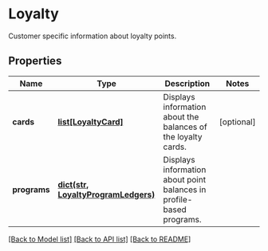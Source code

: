 # Loyalty

Customer specific information about loyalty points.
## Properties
Name | Type | Description | Notes
------------ | ------------- | ------------- | -------------
**cards** | [**list[LoyaltyCard]**](LoyaltyCard.md) | Displays information about the balances of the loyalty cards. | [optional] 
**programs** | [**dict(str, LoyaltyProgramLedgers)**](LoyaltyProgramLedgers.md) | Displays information about point balances in profile-based programs. | 

[[Back to Model list]](../README.md#documentation-for-models) [[Back to API list]](../README.md#documentation-for-api-endpoints) [[Back to README]](../README.md)


